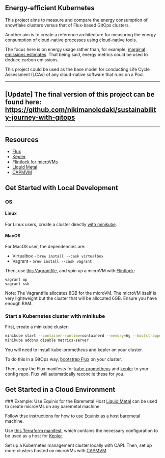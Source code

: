 ## Energy-efficient Kubernetes

This project aims to measure and compare the energy consumption of snowflake clusters versus that of Flux-based GitOps clusters.

Another aim is to create a reference architecture for measuring the energy consumption of cloud-native processes using cloud-native tools.

The focus here is on energy usage rather than, for example, [marginal emissions estimates](https://www.electricitymaps.com/blog/marginal-emissions-what-they-are-and-when-to-use-them). That being said, energy metrics could be used to deduce carbon emissions.

This project could be used as the base model for conducting Life Cycle Assessment (LCAs) of any cloud-native software that runs on a Pod.

---

## [Update] The final version of this project can be found here: https://github.com/nikimanoledaki/sustainability-journey-with-gitops

---

## Resources

- [Flux](https://fluxcd.io/)
- [Kepler](https://github.com/sustainable-computing-io/kepler)
- [Flintlock for microVMs](https://github.com/weaveworks-liquidmetal/flintlock)
- [Liquid Metal](https://github.com/weaveworks-liquidmetal)
- [CAPMVM](https://github.com/weaveworks-liquidmetal/cluster-api-provider-microvm)

## Get Started with Local Development

### OS

#### Linux
For Linux users, create a cluster directly [with minikube](#start-a-kubernetes-cluster-with-minikube).

#### MacOS
For MacOS user, the dependencies are:
- Virtualbox - `brew install --cask virtualbox`
- Vagrant - `brew install --cask vagrant`

Then, use [this Vagrantfile](Vagrantfile), and spin up a microVM with [Flintlock](https://github.com/weaveworks-liquidmetal/flintlock):

```
vagrant up
vagrant ssh
```

Note: The Vagrantfile allocates 8GB for the microVM. The microVM itself is very lightweight but the cluster that will be allocated 6GB. Ensure you have enough RAM.

### Start a Kubernetes cluster with minikube

First, create a minikube cluster:
```bash
minikube start --container-runtime=containerd --memory=6g --bootstrapper=kubeadm --extra-config=kubelet.authentication-token-webhook=true --extra-config=kubelet.authorization-mode=Webhook --extra-config=scheduler.bind-address=0.0.0.0 --extra-config=controller-manager.bind-address=0.0.0.0
minikube addons disable metrics-server
```

You will need to install kube-prometheus and kepler on your cluster.

To do this in a GitOps way, [bootstrap Flux](https://fluxcd.io/flux/get-started/) on your cluster.

Then, copy the Flux manifests for [kube-prometheus](clusters/kube-prometheus.yaml) and [kepler](clusters/kepler) to your config repo. Flux will automatically reconcile these for you.

## Get Started in a Cloud Environment

### Example: Use Equinix for the Baremetal Host
[Liquid Metal](https://github.com/weaveworks-liquidmetal) can be used to create microVMs on any baremetal machine. 

Follow [thse instructions](https://github.com/weaveworks-liquidmetal/getting-started/blob/main/docs/intro.md#terraform-an-environment-on-equinix) for how to use Equinix as a host baremetal machine.

Use [this Terraform manifest](TODO), which contains the necessary configuration to be used as a host for [Kepler](https://github.com/sustainable-computing-io/kepler).

Set up a Kubernetes management cluster locally with CAPI. Then, set up more clusters hosted on microVMs with [CAPMVM](https://github.com/weaveworks-liquidmetal/getting-started/blob/main/docs/create.md).
